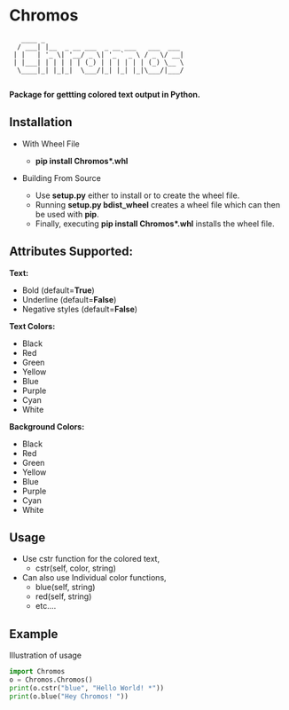 # Chromos

```
   ____ _                                   
  / ___| |__  _ __ ___  _ __ ___   ___  ___ 
 | |   | '_ \| '__/ _ \| '_ ` _ \ / _ \/ __|
 | |___| | | | | | (_) | | | | | | (_) \__ \
  \____|_| |_|_|  \___/|_| |_| |_|\___/|___/
                                            
```

**Package for gettting colored text output in Python.**

## Installation

 * With Wheel File
   * **pip install Chromos\*.whl**
 
 * Building From Source
   * Use **setup.py** either to install or to create the wheel file. 
   * Running **setup.py bdist_wheel** creates a wheel file which can then be used with **pip**.
   * Finally, executing **pip install Chromos\*.whl** installs the wheel file.


## Attributes Supported:

 **Text:**
   * Bold (default=**True**)
   * Underline (default=**False**)
   * Negative styles (default=**False**)

 **Text Colors:**
   * Black
   * Red
   * Green
   * Yellow
   * Blue
   * Purple
   * Cyan
   * White

 **Background Colors:**
   * Black
   * Red
   * Green
   * Yellow
   * Blue
   * Purple
   * Cyan
   * White

## Usage
* Use cstr function for the colored text,
  * cstr(self, color, string)
* Can also use Individual color functions,
  * blue(self, string)
  * red(self, string)
  * etc....

## Example
Illustration of usage
```python
import Chromos
o = Chromos.Chromos()
print(o.cstr("blue", "Hello World! *"))
print(o.blue("Hey Chromos! "))
```

